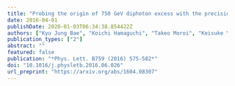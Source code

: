 ```yaml
---
title: "Probing the origin of 750 GeV diphoton excess with the precision measurements at the ILC"
date: 2016-04-01
publishDate: 2020-01-03T06:34:38.854422Z
authors: ["Kyu Jung Bae", "Koichi Hamaguchi", "Takeo Moroi", "Keisuke Yanagi"]
publication_types: ["2"]
abstract: ""
featured: false
publication: "*Phys. Lett. B759 (2016) 575-582*"
doi: "10.1016/j.physletb.2016.06.026"
url_preprint: "https://arxiv.org/abs/1604.08307"
---
```


